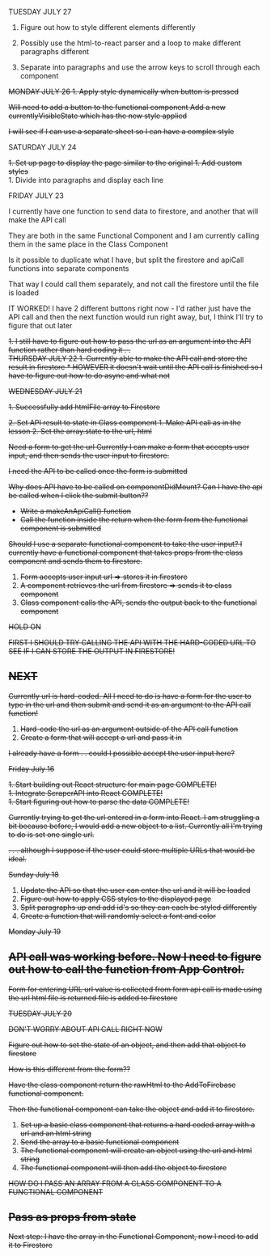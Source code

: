 <style>
.done {text-decoration: line-through;}
</style>

TUESDAY JULY 27
1. Figure out how to style different elements differently
1. Possibly use the html-to-react parser and a loop to make different paragraphs different

1. Separate into paragraphs and use the arrow keys to scroll through each component











<div class="done">
MONDAY JULY 26
1. Apply style dynamically when button is pressed

Will need to add a button to the functional component
Add a new currentlyVisibleState which has the new style applied

I will see if I can use a separate sheet so I can have a complex style
</div>


SATURDAY JULY 24

<div class="done">
1. Set up page to display the page similar to the original
1. Add custom styles
</div>
1. Divide into paragraphs and display each line


FRIDAY JULY 23

I currently have one function to send data to firestore, and another that will make the API call

They are both in the same Functional Component and I am currently calling them in the same place in the Class Component

Is it possible to duplicate what I have, but split the firestore and apiCall functions into separate components

That way I could call them separately, and not call the firestore until the file is loaded

IT WORKED!  I have 2 different buttons right now - I'd rather just have the API call and then the next function would run right away, but, I think I'll try to figure that out later

<div class="done">
1. I still have to figure out how to pass the url as an argument into the API function rather than hard coding it . .
</div>



<div class="done">
THURSDAY JULY 22
1. Currently able to make the API call and store the result in firestore
* HOWEVER it doesn't wait until the API call is finished so I have to figure out how to do async and what not
</done>





WEDNESDAY JULY 21

<span class="done">1. Successfully add htmlFile array to Firestore</span>


<div class="done">
2. Set API result to state in Class component
    1. Make API call as in the lesson
    2. Set the array.state to the url, html
</div>


Need a form to get the url
Currently I can make a form that accepts user input, and then sends the user input to firestore.

I need the API to be called once the form is submitted

Why does API have to be called on componentDidMount?  Can I have the api be called when I click the submit button??

* Write a makeAnApiCall() function
* Call the function inside the return when the form from the functional component is submitted


Should I use a separate functional component to take the user input?
I currently have a functional component that takes props from the class component and sends them to firestore.

1. Form accepts user input url => stores it in firestore 
1. A component retrieves the url from firestore => sends it to class component
1. Class component calls the API, sends the output back to the functional component

<div class="done">
HOLD ON

FIRST I SHOULD TRY CALLING THE API WITH THE HARD-CODED URL TO SEE IF I CAN STORE THE OUTPUT IN FIRESTORE!
</div>

## NEXT
Currently url is hard-coded.  All I need to do is have a form for the user to type in the url and then submit and send it as an argument to the API call function!

1. Hard-code the url as an argument outside of the API call function
1. Create a form that will accept a url and pass it in

I already have a form . . could I possible accept the user input here? 






Friday July 16
<p class="done">
1. Start building out React structure for main page COMPLETE!<br>
1. Integrate ScraperAPI into React COMPLETE!<br>
1. Start figuring out how to parse the data COMPLETE!
</p>


Currently trying to get the url entered in a form into React.  I am struggling a bit because before, I would add a new object to a list.  Currently all I'm trying to do is set one single url.  


. . . although I suppose if the user could store multiple URLs that would be ideal.


Sunday July 18
1. Update the API so that the user can enter the url and it will be loaded
1. Figure out how to apply CSS styles to the displayed page
1. Split paragraphs up and add id's so they can each be styled differently
1. Create a function that will randomly select a font and color


Monday July 19
## API call was working before.  Now I need to figure out how to call the function from App Control.

Form for entering URL
url value is collected from form
api call is made using the url
html file is returned
file is added to firestore


TUESDAY JULY 20

DON'T WORRY ABOUT API CALL RIGHT NOW

Figure out how to set the state of an object, and then add that object to firestore

How is this different from the form??


Have the class component return the rawHtml to the AddToFirebase functional component.

Then the functional component can take the object and add it to firestore.


1. Set up a basic class component that returns a hard coded array with a url and an html string
1. Send the array to a basic functional component
1. The functional component will create an object using the url and html string
1. The functional component will then add the object to firestore

HOW DO I PASS AN ARRAY FROM A CLASS COMPONENT TO A FUNCTIONAL COMPONENT
## Pass as props from state 


Next step: I have the array in the Functional Component, now I need to add it to Firestore